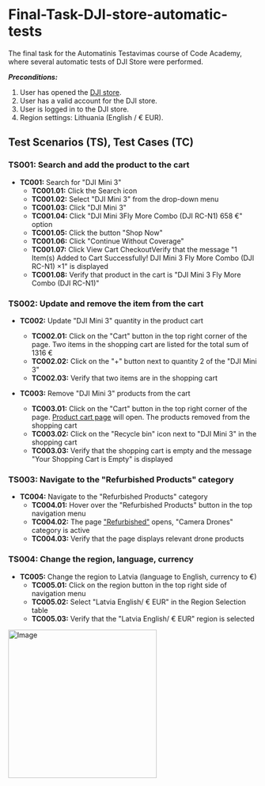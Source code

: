 # Final-Task-DJI-store-automatic-tests

The final task for the Automatinis Testavimas course of Code Academy, where several automatic tests of DJI Store were performed.

***Preconditions:***
1. User has opened the [DJI store](https://store.dji.com/lt).
2. User has a valid account for the DJI store.
3. User is logged in to the DJI store.
4. Region settings: Lithuania (English / € EUR).

## Test Scenarios (TS), Test Cases (TC)

### TS001: Search and add the product to the cart

- **TC001:** Search for "DJI Mini 3"
  - **TC001.01:** Click the Search icon
  - **TC001.02:** Select "DJI Mini 3" from the drop-down menu
  - **TC001.03:** Click "DJI Mini 3"
  - **TC001.04:** Click "DJI Mini 3Fly More Combo (DJI RC-N1) 658 €" option
  - **TC001.05:** Click the button "Shop Now"
  - **TC001.06:** Click "Continue Without Coverage"
  - **TC001.07:** Click View Cart CheckoutVerify that the message "1 Item(s) Added to Cart Successfully! DJI Mini 3 Fly More Combo (DJI RC-N1) ×1" is displayed
  - **TC001.08:** Verify that product in the cart is "DJI Mini 3 Fly More Combo (DJI RC-N1)"

### TS002: Update and remove the item from the cart

- **TC002:** Update "DJI Mini 3" quantity in the product cart
  - **TC002.01:** Click on the "Cart" button in the top right corner of the page. Two items in the shopping cart are listed for the total sum of 1316 €
  - **TC002.02:** Click on the "+" button next to quantity 2 of the "DJI Mini 3"
  - **TC002.03:** Verify that two items are in the shopping cart

- **TC003:** Remove "DJI Mini 3" products from the cart
  - **TC003.01:** Click on the "Cart" button in the top right corner of the page. [Product cart page](https://store.dji.com/lv/cart?from=store-nav) will open. The products removed from the shopping cart
  - **TC003.02:** Click on the "Recycle bin" icon next to "DJI Mini 3" in the shopping cart
  - **TC003.03:** Verify that the shopping cart is empty and the message "Your Shopping Cart is Empty" is displayed

### TS003: Navigate to the "Refurbished Products" category

- **TC004:** Navigate to the "Refurbished Products" category
  - **TC004.01:** Hover over the "Refurbished Products" button in the top navigation menu
  - **TC004.02:** The page ["Refurbished"](https://store.dji.com/lt/pages/refurbished?from=store-nav) opens, "Camera Drones" category is active
  - **TC004.03:** Verify that the page displays relevant drone products

### TS004: Change the region, language, currency

- **TC005:** Change the region to Latvia (language to English, currency to €)
  - **TC005.01:** Click on the region button in the top right side of navigation menu
  - **TC005.02:** Select "Latvia English/ € EUR" in the Region Selection table
  - **TC005.03:** Verify that the "Latvia English/ € EUR" region is selected
  
<img src="https://stormsend1.djicdn.com/tpc/uploads/carousel/image/0d6a58a5c7ee8f474e5a34113c5d6d37@ultra.jpg" alt="Image" width="300" height="300" />
